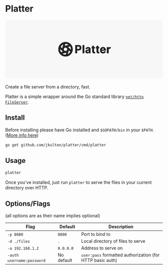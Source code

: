 # Platter

![Platter](./platter.png)

Create a file server from a directory, fast.

Platter is a simple wrapper around the Go standard library [`net/http` `FileServer`](https://golang.org/pkg/net/http/#FileServer).

## Install

Before installing please have Go installed and `$GOPATH/bin` in your `$PATH`. ([More info here](https://golang.org/doc/install#install))

```sh
go get github.com/jkulton/platter/cmd/platter
```

## Usage

```sh
platter
```

Once you've installed, just run `platter` to serve the files in your current directory over HTTP.

## Options/Flags

(all options are as their name implies optional)

| Flag | Default | Description |
|------|---------|-------------|
| `-p 8080` | `8000`  | Port to bind to |
| `-d ./files` | `.` | Local directory of files to serve |
| `-a 192.168.1.2` | `0.0.0.0` | Address to serve on |
| `-auth username:password` | No default | `user:pass` formatted authorization (for HTTP basic auth) |
